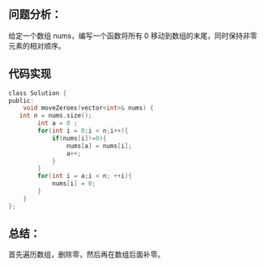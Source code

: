 ## 问题分析： 

给定一个数组 nums，编写一个函数将所有 0 移动到数组的末尾，同时保持非零元素的相对顺序。

## 代码实现
```c
class Solution {
public:
    void moveZeroes(vector<int>& nums) {
   int n = nums.size();
        int a = 0 ;
        for(int i = 0;i < n;i++){
            if(nums[i]!=0){
                nums[a] = nums[i];
                a++;
            }
        }
        for(int i = a;i < n; ++i){
            nums[i] = 0;
        }  
    }
};
```
## 总结：
首先遍历数组，删除零，然后再在数组后面补零。
